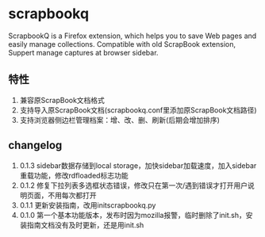 # scrapbookq

ScrapbookQ is a Firefox extension, which helps you to save Web pages and easily manage collections. Compatible with old ScrapBook extension, Suppert manage captures at browser sidebar.

## 特性

1. 兼容原ScrapBook文档格式
1. 支持导入原ScrapBook文档(scrapbookq.conf里添加原ScrapBook文档路径)
1. 支持浏览器侧边栏管理档案：增、改、删、刷新(后期会增加排序)

## changelog

1. 0.1.3 sidebar数据存储到local storage，加快sidebar加载速度，加入sidebar重载功能，修改rdfloaded标志功能
1. 0.1.2 修复下拉列表多选框状态错误，修改只在第一次/遇到错误才打开用户说明页面，不用每次都打开
1. 0.1.1 更新安装指南，改用initscrapbookq.py
1. 0.1.0 第一个基本功能版本，发布时因为mozilla报警，临时删除了init.sh，安装指南文档没有及时更新，还是用init.sh